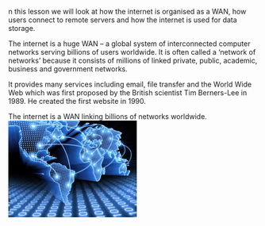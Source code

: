 n this lesson we will look at how the internet is organised as a WAN, how users connect to remote servers and how the internet is used for data storage.

The internet is a huge WAN – a global system of interconnected computer networks serving billions of users worldwide. It is often called a ‘network of networks’ because it consists of millions of linked private, public, academic, business and government networks.

It provides many services including email, file transfer and the World Wide Web which was first proposed by the British scientist Tim Berners-Lee in 1989. He created the first website in 1990.


The internet is a WAN linking billions of networks worldwide.
![](.guides/img/internet.png)